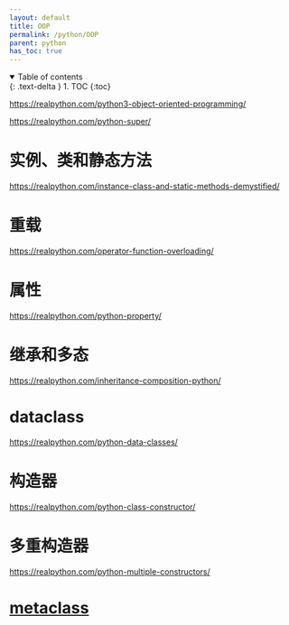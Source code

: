 ```yaml
---
layout: default
title: OOP
permalink: /python/OOP
parent: python
has_toc: true
---
```

<details open markdown="block">
  <summary>
    Table of contents
  </summary>
  {: .text-delta }
1. TOC
{:toc}
</details>


https://realpython.com/python3-object-oriented-programming/

https://realpython.com/python-super/


# 实例、类和静态方法

https://realpython.com/instance-class-and-static-methods-demystified/


# 重载

https://realpython.com/operator-function-overloading/

# 属性

https://realpython.com/python-property/

# 继承和多态

https://realpython.com/inheritance-composition-python/

# dataclass

https://realpython.com/python-data-classes/

# 构造器

https://realpython.com/python-class-constructor/

# 多重构造器

https://realpython.com/python-multiple-constructors/


# [metaclass](https://realpython.com/python-metaclasses/)

